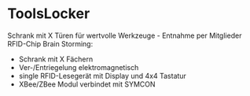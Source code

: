 # ToolsLocker
Schrank mit X Türen für wertvolle Werkzeuge - Entnahme per Mitglieder RFID-Chip
Brain Storming:
- Schrank mit X Fächern
- Ver-/Entriegelung elektromagnetisch
- single RFID-Lesegerät mit Display und 4x4 Tastatur
- XBee/ZBee Modul verbindet mit SYMCON